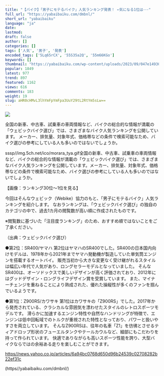 ```yaml
---
title: "【バイク】「男子にモテるバイク」人気ランキング発表！ ←気になる1位は･･･"
full_url: "https://yabaibaiku.com/dmbnl/"
short_url: "yabaibaiku"
language: "ja"
date: 
lastmod: 
draft: false
author: []
categories: []
tags: ['人気', '男子', '発表']
encoded_tags: ['5Lq65rCX', '55S35a2Q', '55m66KGo']
keywords: []
thumbnail: "https://yabaibaiku.com/wp-content/uploads/2023/09/047e14930579a51d866c148e007efccc.jpg"
popular: 1849
latest: 977
trend: 897
featured: 1162
views: 616
comments: 183
weight: 19
slug: aHR0cHMvL3lhYmFpYmFpa3UuY29tL2RtYm5sLw==
---
```


![](https://yabaibaiku.com/wp-content/uploads/2023/09/047e14930579a51d866c148e007efccc.jpg)

<span> 全国の新車、中古車、試乗車の車両情報など、バイクの総合的な情報が満載の「ウェビックバイク選び」では、さまざまなバイク人気ランキングを公開しています。 メーカー、排気量、対象年式、価格帯などの条件で検索可能なため、バイク選びの参考にしている人も多いのではないでしょうか。 <p>sssp//img.5ch.net/ico/morara_tya.gif全国の新車、中古車、試乗車の車両情報など、バイクの総合的な情報が満載の「ウェビックバイク選び」では、さまざまなバイク人気ランキングを公開しています。メーカー、排気量、対象年式、価格帯などの条件で検索可能なため、バイク選びの参考にしている人も多いのではないでしょうか。</p><p> 【画像：ランキング30位～1位を見る】 </p> <p> 今回はそんなウェビック（Webike）協力のもと、「男子にモテるバイク」人気ランキングを紹介します。 なおランキングは、「ウェビックバイク選び」の独自のカテゴリの中で、過去1カ月の閲覧数が高い順に作成されたものです。 </p> <p> ※閲覧数に基づいた「注目度ランキング」のため、おすすめ順ではないことをご了承ください。 </p> <p> （出典：ウェビックバイク選び） </p> <p> ●第2位：SR400/ヤマハ 第2位はヤマハのSR400でした。SR400の日本国内向けモデルは、1978年から2021年までヤマハ発動機が製造していた単気筒エンジンを搭載するオートバイ。 販売当初から大きな変更なく受け継がれるスタイルは幅広い年代で人気があり、ロングセラーモデルとなっていました。 そんなSR400は、オーソドックスで美しいデザインが高く評価されており、2012年にはグッドデザイン・ロングライフデザイン賞を受賞しています。 また、マイナーチェンジを重ねることにより熟成された、優れた操縦性が多くのファンを掴んでいるようです。 </p> <p> ●第1位：Z900RS/カワサキ 第1位はカワサキの「Z900RS」でした。2017年から発売されている、クラシカルな雰囲気を漂わせたスタイルのレトロスポーツモデルです。 滑らかに加速するエンジン特性や自然なハンドリングが特徴で、エンジンは低中回転域でのトルクが重視された特性となっており、パワーと扱いやすさを両立しています。 そんなZ900RSは、往年の名車「Z1」を彷彿とさせるティアドロップ形状のフューエルタンクやテールカウルなど、細部にもこだわりを持って作られています。 快適でありながらも高いスポーツ性能を誇り、大型バイクならではの余裕ある走りを楽しむことができます。 </p> <p> <a href='https//news.yahoo.co.jp/articles/6a94bc0768d650d96b24539c02708282b22ef31c' target='_blank' rel='noopener'>https//news.yahoo.co.jp/articles/6a94bc0768d650d96b24539c02708282b22ef31c</a> </p></span>

(https//yabaibaiku.com/dmbnl/)
